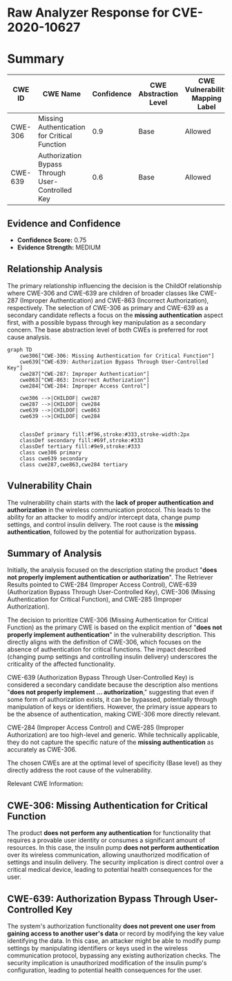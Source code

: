 # Raw Analyzer Response for CVE-2020-10627

# Summary
| CWE ID | CWE Name | Confidence | CWE Abstraction Level | CWE Vulnerability Mapping Label | CWE-Vulnerability Mapping Notes |
|---|---|---|---|---|---|
| CWE-306 | Missing Authentication for Critical Function | 0.9 | Base | Allowed | Primary CWE |
| CWE-639 | Authorization Bypass Through User-Controlled Key | 0.6 | Base | Allowed | Secondary Candidate |

## Evidence and Confidence

*   **Confidence Score:** 0.75
*   **Evidence Strength:** MEDIUM

## Relationship Analysis
The primary relationship influencing the decision is the ChildOf relationship where CWE-306 and CWE-639 are children of broader classes like CWE-287 (Improper Authentication) and CWE-863 (Incorrect Authorization), respectively. The selection of CWE-306 as primary and CWE-639 as a secondary candidate reflects a focus on the **missing authentication** aspect first, with a possible bypass through key manipulation as a secondary concern. The base abstraction level of both CWEs is preferred for root cause analysis.

```mermaid
graph TD
    cwe306["CWE-306: Missing Authentication for Critical Function"]
    cwe639["CWE-639: Authorization Bypass Through User-Controlled Key"]
    cwe287["CWE-287: Improper Authentication"]
    cwe863["CWE-863: Incorrect Authorization"]
    cwe284["CWE-284: Improper Access Control"]

    cwe306 -->|CHILDOF| cwe287
    cwe287 -->|CHILDOF| cwe284
    cwe639 -->|CHILDOF| cwe863
    cwe639 -->|CHILDOF| cwe284
    

    classDef primary fill:#f96,stroke:#333,stroke-width:2px
    classDef secondary fill:#69f,stroke:#333
    classDef tertiary fill:#9e9,stroke:#333
    class cwe306 primary
    class cwe639 secondary
    class cwe287,cwe863,cwe284 tertiary
```

## Vulnerability Chain
The vulnerability chain starts with the **lack of proper authentication and authorization** in the wireless communication protocol. This leads to the ability for an attacker to modify and/or intercept data, change pump settings, and control insulin delivery. The root cause is the **missing authentication**, followed by the potential for authorization bypass.

## Summary of Analysis
Initially, the analysis focused on the description stating the product "**does not properly implement authentication or authorization**". The Retriever Results pointed to CWE-284 (Improper Access Control), CWE-639 (Authorization Bypass Through User-Controlled Key), CWE-306 (Missing Authentication for Critical Function), and CWE-285 (Improper Authorization).

The decision to prioritize CWE-306 (Missing Authentication for Critical Function) as the primary CWE is based on the explicit mention of "**does not properly implement authentication**" in the vulnerability description. This directly aligns with the definition of CWE-306, which focuses on the absence of authentication for critical functions. The impact described (changing pump settings and controlling insulin delivery) underscores the criticality of the affected functionality.

CWE-639 (Authorization Bypass Through User-Controlled Key) is considered a secondary candidate because the description also mentions "**does not properly implement ... authorization**," suggesting that even if some form of authorization exists, it can be bypassed, potentially through manipulation of keys or identifiers. However, the primary issue appears to be the absence of authentication, making CWE-306 more directly relevant.

CWE-284 (Improper Access Control) and CWE-285 (Improper Authorization) are too high-level and generic. While technically applicable, they do not capture the specific nature of the **missing authentication** as accurately as CWE-306.

The chosen CWEs are at the optimal level of specificity (Base level) as they directly address the root cause of the vulnerability.

Relevant CWE Information:

## CWE-306: Missing Authentication for Critical Function
The product **does not perform any authentication** for functionality that requires a provable user identity or consumes a significant amount of resources. In this case, the insulin pump **does not perform authentication** over its wireless communication, allowing unauthorized modification of settings and insulin delivery. The security implication is direct control over a critical medical device, leading to potential health consequences for the user.

## CWE-639: Authorization Bypass Through User-Controlled Key
The system's authorization functionality **does not prevent one user from gaining access to another user's data** or record by modifying the key value identifying the data. In this case, an attacker might be able to modify pump settings by manipulating identifiers or keys used in the wireless communication protocol, bypassing any existing authorization checks. The security implication is unauthorized modification of the insulin pump's configuration, leading to potential health consequences for the user.